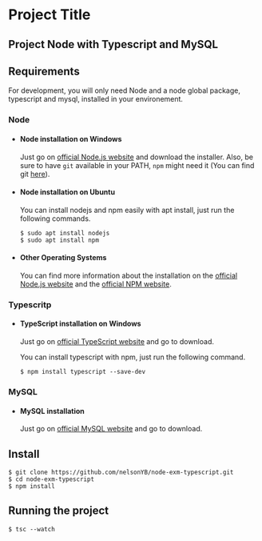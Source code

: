 # Project Title

Project Node with Typescript and MySQL
---
## Requirements

For development, you will only need Node and a node global package, typescript and mysql, installed in your environement.

### Node
- #### Node installation on Windows

  Just go on [official Node.js website](https://nodejs.org/) and download the installer.
Also, be sure to have `git` available in your PATH, `npm` might need it (You can find git [here](https://git-scm.com/)).

- #### Node installation on Ubuntu

  You can install nodejs and npm easily with apt install, just run the following commands.

      $ sudo apt install nodejs
      $ sudo apt install npm

- #### Other Operating Systems
  You can find more information about the installation on the [official Node.js website](https://nodejs.org/) and the [official NPM website](https://npmjs.org/).


### Typescritp
- #### TypeScript installation on Windows

  Just go on [official TypeScript website](https://www.typescriptlang.org/) and go to download.

  You can install typescript with npm, just run the following command.

      $ npm install typescript --save-dev

### MySQL
- #### MySQL installation

  Just go on [official MySQL website](https://www.mysql.com/) and go to download.


## Install

    $ git clone https://github.com/nelsonYB/node-exm-typescript.git
    $ cd node-exm-typescript
    $ npm install


## Running the project

    $ tsc --watch
